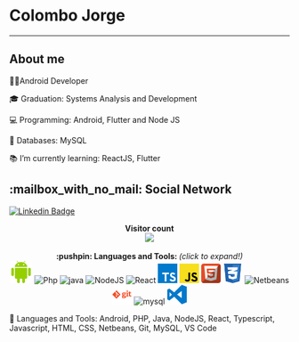 # Colombo Jorge




--------------------------
## About me

<div>
<p>👨‍💻Android Developer</p>
<p>🎓 Graduation: Systems Analysis and Development</p>
<p>💻 Programming: Android, Flutter and Node JS</p>
<p>💾 Databases: MySQL </p>
<p>📚 I’m currently learning: ReactJS, Flutter</p>
</div>

<p align="center"> 
  <h2>:mailbox_with_no_mail: Social Network</h2>

[![Linkedin Badge](https://img.shields.io/badge/-Colombo%20Jorge-6633cc?style=flat-square&logo=Linkedin&logoColor=white&link=https://www.linkedin.com/in/colombo-dos-anjos-a6006b112/)](https://www.linkedin.com/in/colombo-dos-anjos-a6006b112/) 

</p>
 
 <p align="center"> 
  <b>Visitor count</b><br>
  <img src="https://profile-counter.glitch.me/Colombo97/count.svg" />
</p>

 <p align="center">
  <b>:pushpin: Languages and Tools: </b> <i>(click to expand!)</i>
  <br />

  <!-- ### Languages and Tools: -->
  <span title="Android">
  <img alt="Android" width="40px" src="https://raw.githubusercontent.com/Colombo97/Colombo97/master/icons/android.svg"/>
  </span>
  <span title="Php">
  <img alt="Php" width="35px" src="https://raw.githubusercontent.com/Colombo97/Colombo97/master/icons/php.svg"/>
  </span>

  <span title="Java">
  <img src="https://devicons.github.io/devicon/devicon.git/icons/java/java-original-wordmark.svg" alt="java" width="45px" height="45px"/> 
  </span>

  <span title="NodeJS">
  <img alt="NodeJS" width="35px" src="https://raw.githubusercontent.com/Colombo97/Colombo97/master/icons/nodejs.svg"/>
  </span>
  <span title="React">
  <img alt="React" width="35px" src="https://raw.githubusercontent.com/Colombo97/Colombo97/master/icons/react.svg"/>
  </span>
  
  <span title="Typescript">
  <img alt="Typescript" width="35px" src="https://raw.githubusercontent.com/Colombo97/Colombo97/master/icons/typescript.svg"/>
  </span>

  <span title="Javascript">
  <img alt="Javascript" width="35px" src="https://raw.githubusercontent.com/Colombo97/Colombo97/master/icons/javascript.svg"/>
  </span>
  <span title="HTML">
  <img alt="HTML" width="35px" src="https://raw.githubusercontent.com/Colombo97/Colombo97/master/icons/html.svg"/>
  </span>
  <span title="CSS">
  <img alt="CSS" width="35px" src="https://raw.githubusercontent.com/Colombo97/Colombo97/master/icons/css.svg"/>
  </span>
  <span title="Netbeans">
  <img alt="Netbeans" width="35px" src="https://raw.githubusercontent.com/Colombo97/Colombo97/master/icons/netbeans.svg"/>
  </span>
  <span title="Git">
  <img alt="Git" width="35px" src="https://raw.githubusercontent.com/Colombo97/Colombo97/master/icons/git.svg"/>
  </span>
  <span title="MySQL">
  <img  src="https://devicons.github.io/devicon/devicon.git/icons/mysql/mysql-original-wordmark.svg" alt="mysql" width="45px" height="45px"/>
  </span>

  <span title="Vs Code">
  <img alt="Vs Code" width="35px" src="https://raw.githubusercontent.com/Colombo97/Colombo97/master/icons/vs-code.svg"/>
  </span>

  <br />
</div>


📌 Languages and Tools:
Android, PHP, Java, NodeJS, React, Typescript, Javascript, HTML, CSS, Netbeans, Git, MySQL, VS Code

<!--
**Colombo97/Colombo97** is a ✨ _special_ ✨ repository because its `README.md` (this file) appears on your GitHub profile.

Here are some ideas to get you started:

- 🔭 I’m currently working on ...
- 🌱 I’m currently learning ...
- 👯 I’m looking to collaborate on ...
- 🤔 I’m looking for help with ...
- 💬 Ask me about ...
- 📫 How to reach me: ...
- 😄 Pronouns: ...
- ⚡ Fun fact: ...
-->
